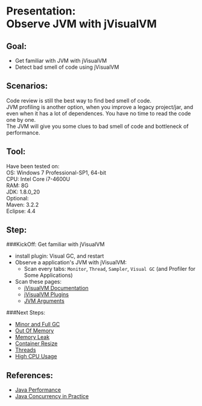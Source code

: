 Presentation:  
Observe JVM with jVisualVM
==
Goal:
--
* Get familiar with JVM with jVisualVM
* Detect bad smell of code using jVisualVM

Scenarios:
--
Code review is still the best way to find bed smell of code.  
JVM profiling is another option, when you improve a legacy project/jar, and even when it has a lot of dependences. You have no time to read the code one by one.  
The JVM will give you some clues to bad smell of code and bottleneck of performance.

Tool:
--
Have been tested on:  
OS:		Windows 7 Professional-SP1, 64-bit  
CPU:	Intel Core i7-4600U  
RAM:	8G  
JDK:	1.8.0_20  
Optional:  
Maven:	3.2.2  
Eclipse:	4.4


Step:
--
###KickOff: Get familiar with jVisualVM
* install plugin: Visual GC, and restart  
* Observe a application's JVM with jVisualVM:  
	* Scan every tabs:
	`Monitor`, `Thread`, `Sampler`, `Visual GC` (and Profiler for Some Applications)
* Scan these pages:  
	* [jVisualVM Documentation](http://visualvm.java.net/docindex.html)
	* [jVisualVM Plugins](http://visualvm.java.net/plugins.html)
	* [JVM Arguments](http://docs.oracle.com/javase/8/docs/technotes/tools/windows/java.html)

###Next Steps:

* [Minor and Full GC](src/main/java/ybs/gc/minorAndFull/README.md)
* [Out Of Memory](src/main/java/ybs/gc/oom/README.md)
* [Memory Leak](src/main/java/ybs/gc/memoryLeak/README.md)
* [Container Resize](src/main/java/ybs/gc/resize/README.md)
* [Threads](src/main/java/ybs/gc/thread/README.md)
* [High CPU Usage](src/main/java/ybs/gc/cpu/README.md)

References:
--
* [Java Performance](http://www.informit.com/store/java-performance-9780137142521)
* [Java Concurrency in Practice](http://www.informit.com/store/java-concurrency-in-practice-9780321349606)
